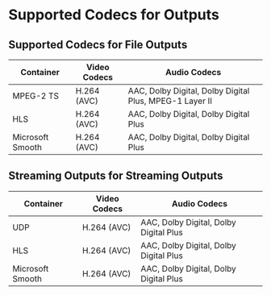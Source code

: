 # Supported Codecs for Outputs<a name="outputs-supported-containers-and-codecs"></a>

## Supported Codecs for File Outputs<a name="file-outputs-supported-containers-and-codecs"></a>


| Container | Video Codecs | Audio Codecs | 
| --- | --- | --- | 
| MPEG\-2 TS | H\.264 \(AVC\) | AAC, Dolby Digital, Dolby Digital Plus, MPEG\-1 Layer II | 
| HLS | H\.264 \(AVC\) | AAC, Dolby Digital, Dolby Digital Plus | 
| Microsoft Smooth | H\.264 \(AVC\) | AAC, Dolby Digital, Dolby Digital Plus | 

## Streaming Outputs for Streaming Outputs<a name="streaming-outputs-supported-containers-and-codecs"></a>


| Container | Video Codecs | Audio Codecs | 
| --- | --- | --- | 
| UDP | H\.264 \(AVC\) | AAC, Dolby Digital, Dolby Digital Plus | 
| HLS | H\.264 \(AVC\) | AAC, Dolby Digital, Dolby Digital Plus | 
| Microsoft Smooth | H\.264 \(AVC\) | AAC, Dolby Digital, Dolby Digital Plus | 